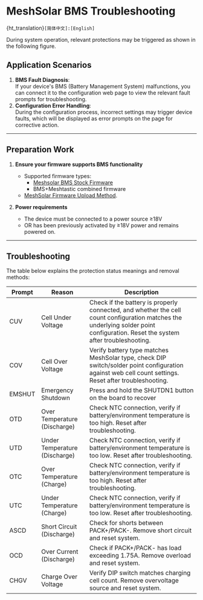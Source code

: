 # MeshSolar BMS Troubleshooting

{ht_translation}`[简体中文]:[English]`

During system operation, relevant protections may be triggered as shown in the following figure.

## Application Scenarios  
1. **BMS Fault Diagnosis**:  
   If your device's BMS (Battery Management System) malfunctions, you can connect it to the configuration web page to view the relevant fault prompts for troubleshooting.  
2. **Configuration Error Handling**:  
   During the configuration process, incorrect settings may trigger device faults, which will be displayed as error prompts on the page for corrective action. 

---------------------------------------

## Preparation Work
1. **Ensure your firmware supports BMS functionality**  
   - Supported firmware types:  
     - [Meshsolar BMS Stock Firmware](https://resource.heltec.cn/download/MeshSolar/firmware/bms) 
     - BMS+Meshtastic combined firmware  
   - [MeshSolar Firmware Upload Method](https://docs.heltec.org/en/node/meshsolar/quick_start.html#firmware-upload).  

2. **Power requirements**  
   - The device must be connected to a power source ≥18V  
   - OR has been previously activated by ≥18V power and remains powered on.

------------------------------------------
## Troubleshooting
The table below explains the protection status meanings and removal methods:

| Prompt | Reason | Description |
|--------|--------|-------------|
| CUV | Cell Under Voltage | Check if the battery is properly connected, and whether the cell count configuration matches the underlying solder point configuration. Reset the system after troubleshooting. |
| COV | Cell Over Voltage | Verify battery type matches MeshSolar type, check DIP switch/solder point configuration against web cell count settings. Reset after troubleshooting. |
| EMSHUT | Emergency Shutdown | Press and hold the SHUTDN1 button on the board to recover |
| OTD | Over Temperature (Discharge) | Check NTC connection, verify if battery/environment temperature is too high. Reset after troubleshooting. |
| UTD | Under Temperature (Discharge) | Check NTC connection, verify if battery/environment temperature is too low. Reset after troubleshooting. |
| OTC | Over Temperature (Charge) | Check NTC connection, verify if battery/environment temperature is too high. Reset after troubleshooting. |
| UTC | Under Temperature (Charge) | Check NTC connection, verify if battery/environment temperature is too low. Reset after troubleshooting. |
| ASCD | Short Circuit (Discharge) | Check for shorts between PACK+/PACK-. Remove short circuit and reset system. |
| OCD | Over Current (Discharge) | Check if PACK+/PACK- has load exceeding 1.75A. Remove overload and reset system. |
| CHGV | Charge Over Voltage | Verify DIP switch matches charging cell count. Remove overvoltage source and reset system. |